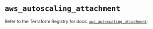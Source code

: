 # `aws_autoscaling_attachment`

Refer to the Terraform Registry for docs: [`aws_autoscaling_attachment`](https://registry.terraform.io/providers/hashicorp/aws/5.77.0/docs/resources/autoscaling_attachment).
